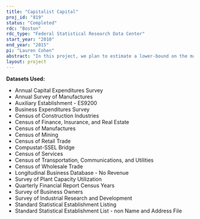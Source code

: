 ```yaml
---
title: "Capitalist Capital"
proj_id: "819"
status: "Completed"
rdc: "Boston"
rdc_type: "Federal Statistical Research Data Center"
start_year: "2010"
end_year: "2015"
pi: "Lauren Cohen"
abstract: "In this project, we plan to estimate a lower-bound on the magnitude of economic spillovers that result from the flow of capital within the US.  We plan to do this by examining the impulse response in the surrounding area to a large shock in new capital flowing into a particular city.  We plan to define this in a number of ways, but the general idea is to contrast the impulse response from a large and unanticipated inflow of new money directed from the capital markets to an inflow directed from the public sector (direct government transfer), which is explicitly not functioning through the capital markets.  We expect to be able to estimate the value that is created for a local economy from one dollar arriving from the capital markets and compare this to one dollar arriving from the public sector."
layout: project
---
```


**Datasets Used:**

  - Annual Capital Expenditures Survey 
  - Annual Survey of Manufactures 
  - Auxiliary Establishment - ES9200 
  - Business Expenditures Survey 
  - Census of Construction Industries 
  - Census of Finance, Insurance, and Real Estate 
  - Census of Manufactures 
  - Census of Mining 
  - Census of Retail Trade 
  - Compustat-SSEL Bridge 
  - Census of Services 
  - Census of Transportation, Communications, and Utilities 
  - Census of Wholesale Trade 
  - Longitudinal Business Database - No Revenue 
  - Survey of Plant Capacity Utilization 
  - Quarterly Financial Report Census Years 
  - Survey of Business Owners 
  - Survey of Industrial Research and Development 
  - Standard Statistical Establishment Listing 
  - Standard Statistical Establishment List - non Name and Address File 

